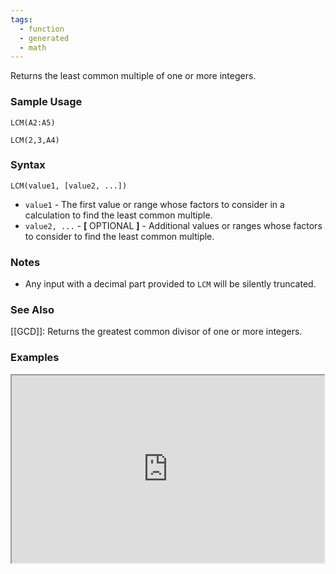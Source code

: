 ```yaml
---
tags:
  - function
  - generated
  - math
---
```


Returns the least common multiple of one or more integers.

### Sample Usage

`LCM(A2:A5)`

`LCM(2,3,A4)`

### Syntax

`LCM(value1, [value2, ...])`

* `value1` - The first value or range whose factors to consider in a calculation to find the least common multiple.
* `value2, ...` - **[** OPTIONAL **]** - Additional values or ranges whose factors to consider to find the least common multiple.

### Notes

* Any input with a decimal part provided to `LCM` will be silently truncated.

### See Also

[[GCD]]: Returns the greatest common divisor of one or more integers.

### Examples

<iframe height="300" src="https://docs.google.com/spreadsheet/pub?key=0As3tAuweYU9QdHBtM01rQ1JpejFVekxBaWtNMDRxOWc&amp;output=html" width="500"></iframe>